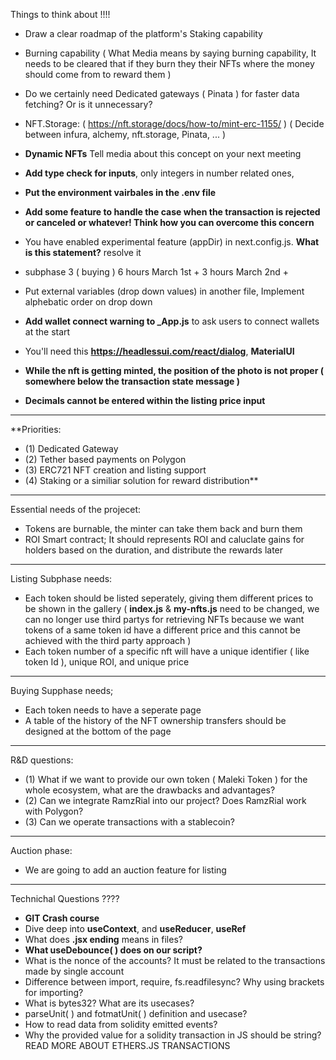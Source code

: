 Things to think about !!!! 

- Draw a clear roadmap of the platform's Staking capability

- Burning capability ( What Media means by saying burning capability, It needs to be cleared that if they burn they their NFTs where the money should come from to reward them )

- Do we certainly need Dedicated gateways ( Pinata ) for faster data fetching? Or is it unnecessary?

- NFT.Storage: ( https://nft.storage/docs/how-to/mint-erc-1155/ ) ( Decide between infura, alchemy, nft.storage, Pinata, ... )

- **Dynamic NFTs** Tell media about this concept on your next meeting

- **Add type check for inputs**, only integers in number related ones,

- **Put the environment vairbales in the .env file**

- **Add some feature to handle the case when the transaction is rejected or canceled or whatever! Think how you can overcome this concern**

- You have enabled experimental feature (appDir) in next.config.js. **What is this statement?** resolve it

- subphase 3 ( buying ) 6 hours March 1st + 3 hours March 2nd + 

- Put external variables (drop down values) in another file, Implement alphebatic order on drop down

- **Add wallet connect warning to _App.js** to ask users to connect wallets at the start

- You'll need this **https://headlessui.com/react/dialog**, **MaterialUI**

- **While the nft is getting minted, the position of the photo is not proper ( somewhere below the transaction state message )**

- **Decimals cannot be entered within the listing price input**
************************************************
**Priorities:
- (1) Dedicated Gateway
- (2) Tether based payments on Polygon
- (3) ERC721 NFT creation and listing support
- (4) Staking or a similiar solution for reward distribution**

************************************************
Essential needs of the projecet:
- Tokens are burnable, the minter can take them back and burn them
- ROI Smart contract; It should represents ROI and caluclate gains for holders based on the duration, and distribute the rewards later



************************************************
Listing Subphase needs:
- Each token should be listed seperately, giving them different prices to be shown in the gallery
( **index.js** & **my-nfts.js** need to be changed, we can no longer use third partys for retrieving NFTs because we want tokens of a same token id have a different price and this cannot be achieved with the third party approach )
- Each token number of a specific nft will have a unique identifier ( like token Id ), unique ROI, and unique price



************************************************
Buying Supphase needs;
- Each token needs to have a seperate page
- A table of the history of the NFT ownership transfers should be designed at the bottom of the page



************************************************
R&D questions:
- (1) What if we want to provide our own token ( Maleki Token ) for the whole ecosystem, what are the drawbacks and advantages?
- (2) Can we integrate RamzRial into our project? Does RamzRial work with Polygon?
- (3) Can we operate transactions with a stablecoin?



************************************************
Auction phase:
- We are going to add an auction feature for listing



************************************************
Technichal Questions ???? 

- **GIT Crash course**
- Dive deep into **useContext**, and **useReducer**, **useRef**
- What does **.jsx ending** means in files?
- **What useDebounce( ) does on our script?**
- What is the nonce of the accounts? It must be related to the transactions made by single account
- Difference between import, require, fs.readfilesync? Why using brackets for importing?
- What is bytes32? What are its usecases?
- parseUnit( ) and fotmatUnit( ) definition and usecase?
- How to read data from solidity emitted events?
- Why the provided value for a solidity transaction in JS should be string? READ MORE ABOUT ETHERS.JS TRANSACTIONS



